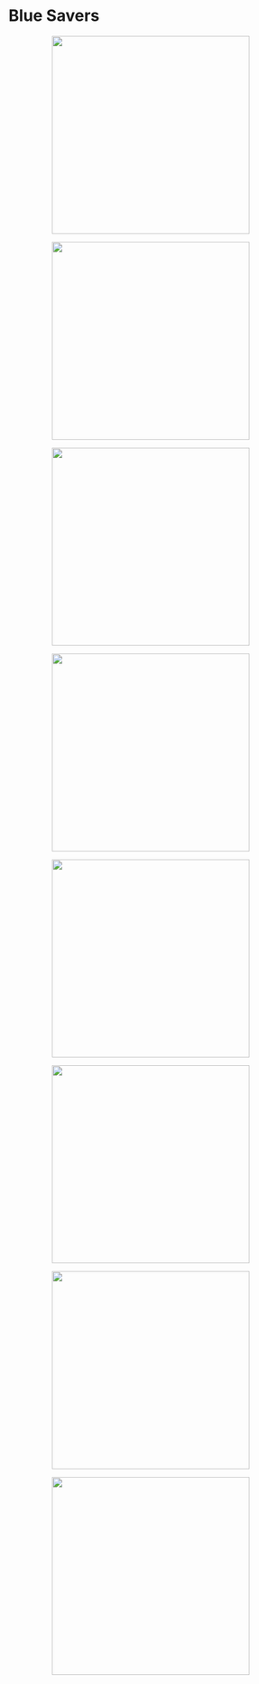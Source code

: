 # Blue Savers

<p align= "center" >
  <img width=350
       src = "https://user-images.githubusercontent.com/58171409/161047711-0a516a42-d9b5-4558-b7ca-8b28c85ecc52.png" alt ="">

</p>

<p align= "center" >
  <img width=350
       src = "https://user-images.githubusercontent.com/58171409/161056070-ce789bf5-cce8-43b8-b4b0-8fc325fb4833.png" alt ="">

</p>


<p align= "center" >
  <img width=350
       src = "https://user-images.githubusercontent.com/58171409/161056130-e41b87ca-3af3-48a0-937e-666b22a38df5.png" alt ="">

</p>

<p align= "center" >
  <img width=350
       src = "https://user-images.githubusercontent.com/58171409/161056228-78889b7b-a5fe-45f4-a148-a371235426c9.png" alt ="">

</p>

<p align= "center" >
  <img width=350
       src = "https://user-images.githubusercontent.com/58171409/161056355-4498e284-fb1b-40d3-bf2d-b198e64fd5c8.png" alt ="">

</p>

 <p align= "center" >
  <img width=350
       src = "https://user-images.githubusercontent.com/58171409/161056488-d38e569e-7937-4513-8a86-a697b7dc71dd.png" alt ="">

</p>


 <p align= "center" >
  <img width=350
       src = "https://user-images.githubusercontent.com/58171409/161056488-d38e569e-7937-4513-8a86-a697b7dc71dd.png" alt ="">

</p>

<p align= "center" >
  <img width=350
       src = "https://user-images.githubusercontent.com/58171409/161056782-f573936a-a0fd-4788-b9a5-7f6bcf38b04c.png" alt ="">

</p>

